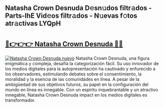 ## Natasha Crown Desnuda D𝚎sn𝚞dos filtr𝚊dos - Parts-lhE Vid𝚎os filtr𝚊dos - N𝚞evas f𝚘tos atr𝚊ctivas LYQpH

# <h2><a href="http://mb2e3zd.tromn.icu/?c=Natasha+Crown+Desnuda">🔗👉👉👉 Natasha Crown Desnuda 🔗🔗</a></h2>

[![Natasha Crown Desnuda nuevo](https://i.imgur.com/pEAQMta.gif)](http://mb2e3zd.tromn.icu/?c=Natasha+Crown+Desnuda)
Natasha Crown Desnuda, una figura enigmática y compleja, desafía la categorización fácil. Su uso innovador de los medios digitales para la autopresentación ha cautivado y enfurecido a los observadores, estimulando debates sobre el consentimiento, la moralidad y la esencia de las comunidades en línea. A pesar de la ambigüedad de sus objetivos futuros, su papel en la configuración del mundo en línea es innegable. Con un espíritu inquebrantable y un atractivo innegable, Natasha Crown Desnuda impact en los medios digitales es transformador.
